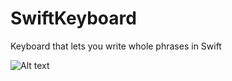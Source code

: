SwiftKeyboard
=============

Keyboard that lets you write whole phrases in Swift


![Alt text](http://i.imgur.com/UnavjP5.png?1 "SwiftKeyboard")
